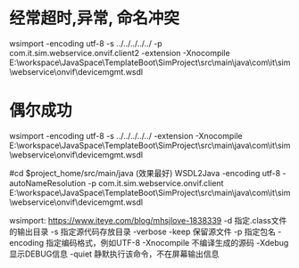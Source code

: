 # 经常超时,异常, 命名冲突
wsimport -encoding utf-8 -s ../../../../../ -p com.it.sim.webservice.onvif.client2 -extension -Xnocompile  E:\workspace\JavaSpace\TemplateBoot\SimProject\src\main\java\com\it\sim\webservice\onvif\devicemgmt.wsdl

# 偶尔成功
wsimport -encoding utf-8 -s ../../../../../ -extension -Xnocompile  E:\workspace\JavaSpace\TemplateBoot\SimProject\src\main\java\com\it\sim\webservice\onvif\devicemgmt.wsdl

#cd $project_home/src/main/java (效果最好)
WSDL2Java -encoding utf-8 -autoNameResolution -p com.it.sim.webservice.onvif.client E:\workspace\JavaSpace\TemplateBoot\SimProject\src\main\java\com\it\sim\webservice\onvif\devicemgmt.wsdl

wsimport:
    https://www.iteye.com/blog/mhsjlove-1838339
    -d <directory>	指定.class文件的输出目录
    -s <directory>	指定源代码存放目录
    -verbose
    -keep	保留源文件
    -p <pkg>	指定包名
    -encoding <encoding>	指定编码格式，例如UTF-8
    -Xnocompile	不编译生成的源码
    -Xdebug	显示DEBUG信息
    -quiet	静默执行该命令，不在屏幕输出信息
